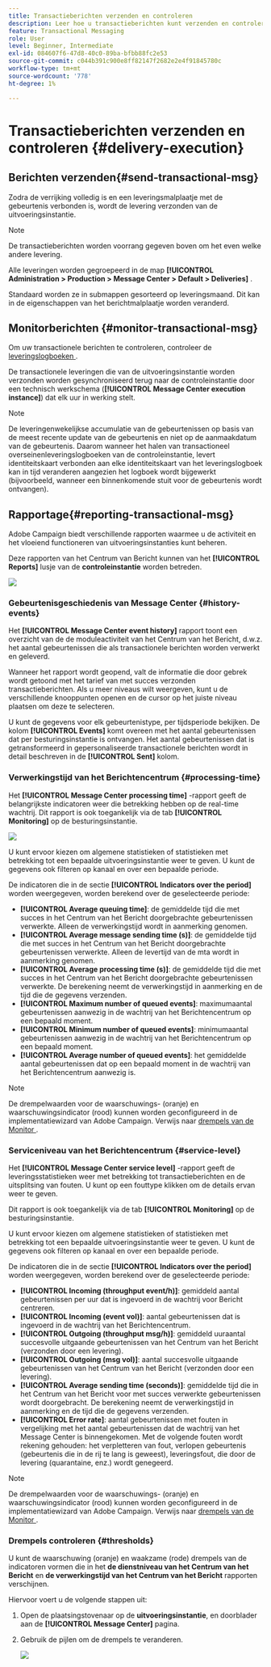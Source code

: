 ```yaml
---
title: Transactieberichten verzenden en controleren
description: Leer hoe u transactieberichten kunt verzenden en controleren
feature: Transactional Messaging
role: User
level: Beginner, Intermediate
exl-id: 084607f6-47d8-40c0-89ba-bfbb88fc2e53
source-git-commit: c044b391c900e8ff82147f2682e2e4f91845780c
workflow-type: tm+mt
source-wordcount: '778'
ht-degree: 1%

---
```


# Transactieberichten verzenden en controleren {#delivery-execution}

## Berichten verzenden{#send-transactional-msg}

Zodra de verrijking volledig is en een leveringsmalplaatje met de gebeurtenis verbonden is, wordt de levering verzonden van de uitvoeringsinstantie.

>[!NOTE]
>
>De transactieberichten worden voorrang gegeven boven om het even welke andere levering.

Alle leveringen worden gegroepeerd in de map **[!UICONTROL Administration > Production > Message Center > Default > Deliveries]** .

Standaard worden ze in submappen gesorteerd op leveringsmaand. Dit kan in de eigenschappen van het berichtmalplaatje worden veranderd.

## Monitorberichten {#monitor-transactional-msg}

Om uw transactionele berichten te controleren, controleer de [ leveringslogboeken ](send.md).

De transactionele leveringen die van de uitvoeringsinstantie worden verzonden worden gesynchroniseerd terug naar de controleinstantie door een technisch werkschema (**[!UICONTROL Message Center execution instance]**) dat elk uur in werking stelt.

>[!NOTE]
>
>De leveringenwekelijkse accumulatie van de gebeurtenissen op basis van de meest recente update van de gebeurtenis en niet op de aanmaakdatum van de gebeurtenis. Daarom wanneer het halen van transactioneel overseinenleveringslogboeken van de controleinstantie, levert identiteitskaart verbonden aan elke identiteitskaart van het leveringslogboek kan in tijd veranderen aangezien het logboek wordt bijgewerkt (bijvoorbeeld, wanneer een binnenkomende stuit voor de gebeurtenis wordt ontvangen).

<!--
To monitor the activity and running of the execution instance(s), see [Transactional messaging reports](transactional-messaging-reports.md).-->

## Rapportage{#reporting-transactional-msg}

Adobe Campaign biedt verschillende rapporten waarmee u de activiteit en het vloeiend functioneren van uitvoeringsinstanties kunt beheren.

Deze rapporten van het Centrum van Bericht kunnen van het **[!UICONTROL Reports]** lusje van de **controleinstantie** worden betreden.

![](assets/mc-reports.png)

### Gebeurtenisgeschiedenis van Message Center {#history-events}

Het **[!UICONTROL Message Center event history]** rapport toont een overzicht van de de moduleactiviteit van het Centrum van het Bericht, d.w.z. het aantal gebeurtenissen die als transactionele berichten worden verwerkt en geleverd.

Wanneer het rapport wordt geopend, valt de informatie die door gebrek wordt getoond met het tarief van met succes verzonden transactieberichten. Als u meer niveaus wilt weergeven, kunt u de verschillende knooppunten openen en de cursor op het juiste niveau plaatsen om deze te selecteren.

U kunt de gegevens voor elk gebeurtenistype, per tijdsperiode bekijken. De kolom **[!UICONTROL Events]** komt overeen met het aantal gebeurtenissen dat per besturingsinstantie is ontvangen. Het aantal gebeurtenissen dat is getransformeerd in gepersonaliseerde transactionele berichten wordt in detail beschreven in de **[!UICONTROL Sent]** kolom.


### Verwerkingstijd van het Berichtencentrum {#processing-time}

Het **[!UICONTROL Message Center processing time]** -rapport geeft de belangrijkste indicatoren weer die betrekking hebben op de real-time wachtrij. Dit rapport is ook toegankelijk via de tab **[!UICONTROL Monitoring]** op de besturingsinstantie.

![](assets/mc-processing-time-report.png)

U kunt ervoor kiezen om algemene statistieken of statistieken met betrekking tot een bepaalde uitvoeringsinstantie weer te geven. U kunt de gegevens ook filteren op kanaal en over een bepaalde periode.

De indicatoren die in de sectie **[!UICONTROL Indicators over the period]** worden weergegeven, worden berekend over de geselecteerde periode:

* **[!UICONTROL Average queuing time]**: de gemiddelde tijd die met succes in het Centrum van het Bericht doorgebrachte gebeurtenissen verwerkte. Alleen de verwerkingstijd wordt in aanmerking genomen.
* **[!UICONTROL Average message sending time (s)]**: de gemiddelde tijd die met succes in het Centrum van het Bericht doorgebrachte gebeurtenissen verwerkte. Alleen de levertijd van de mta wordt in aanmerking genomen.
* **[!UICONTROL Average processing time (s)]**: de gemiddelde tijd die met succes in het Centrum van het Bericht doorgebrachte gebeurtenissen verwerkte. De berekening neemt de verwerkingstijd in aanmerking en de tijd die de gegevens verzenden.
* **[!UICONTROL Maximum number of queued events]**: maximumaantal gebeurtenissen aanwezig in de wachtrij van het Berichtencentrum op een bepaald moment.
* **[!UICONTROL Minimum number of queued events]**: minimumaantal gebeurtenissen aanwezig in de wachtrij van het Berichtencentrum op een bepaald moment.
* **[!UICONTROL Average number of queued events]**: het gemiddelde aantal gebeurtenissen dat op een bepaald moment in de wachtrij van het Berichtencentrum aanwezig is.

>[!NOTE]
>
>De drempelwaarden voor de waarschuwings- (oranje) en waarschuwingsindicator (rood) kunnen worden geconfigureerd in de implementatiewizard van Adobe Campaign. Verwijs naar [ drempels van de Monitor ](#thresholds).



### Serviceniveau van het Berichtencentrum {#service-level}

Het **[!UICONTROL Message Center service level]** -rapport geeft de leveringsstatistieken weer met betrekking tot transactieberichten en de uitsplitsing van fouten. U kunt op een fouttype klikken om de details ervan weer te geven.

Dit rapport is ook toegankelijk via de tab **[!UICONTROL Monitoring]** op de besturingsinstantie.

U kunt ervoor kiezen om algemene statistieken of statistieken met betrekking tot een bepaalde uitvoeringsinstantie weer te geven. U kunt de gegevens ook filteren op kanaal en over een bepaalde periode.

De indicatoren die in de sectie **[!UICONTROL Indicators over the period]** worden weergegeven, worden berekend over de geselecteerde periode:

* **[!UICONTROL Incoming (throughput event/h)]**: gemiddeld aantal gebeurtenissen per uur dat is ingevoerd in de wachtrij voor Bericht centreren.
* **[!UICONTROL Incoming (event vol)]**: aantal gebeurtenissen dat is ingevoerd in de wachtrij van het Berichtencentrum.
* **[!UICONTROL Outgoing (throughput msg/h)]**: gemiddeld uuraantal succesvolle uitgaande gebeurtenissen van het Centrum van het Bericht (verzonden door een levering).
* **[!UICONTROL Outgoing (msg vol)]**: aantal succesvolle uitgaande gebeurtenissen van het Centrum van het Bericht (verzonden door een levering).
* **[!UICONTROL Average sending time (seconds)]**: gemiddelde tijd die in het Centrum van het Bericht voor met succes verwerkte gebeurtenissen wordt doorgebracht. De berekening neemt de verwerkingstijd in aanmerking en de tijd die de gegevens verzenden.
* **[!UICONTROL Error rate]**: aantal gebeurtenissen met fouten in vergelijking met het aantal gebeurtenissen dat de wachtrij van het Message Center is binnengekomen. Met de volgende fouten wordt rekening gehouden: het verpletteren van fout, verlopen gebeurtenis (gebeurtenis die in de rij te lang is geweest), leveringsfout, die door de levering (quarantaine, enz.) wordt genegeerd.

>[!NOTE]
>
>De drempelwaarden voor de waarschuwings- (oranje) en waarschuwingsindicator (rood) kunnen worden geconfigureerd in de implementatiewizard van Adobe Campaign. Verwijs naar [ drempels van de Monitor ](#thresholds).

### Drempels controleren {#thresholds}

U kunt de waarschuwing (oranje) en waakzame (rode) drempels van de indicatoren vormen die in het **de dienstniveau van het Centrum van het Bericht** en **de verwerkingstijd van het Centrum van het Bericht** rapporten verschijnen.

Hiervoor voert u de volgende stappen uit:

1. Open de plaatsingstovenaar op de **uitvoeringsinstantie**, en doorblader aan de **[!UICONTROL Message Center]** pagina.
1. Gebruik de pijlen om de drempels te veranderen.

   ![](assets/mc-thresholds.png)
